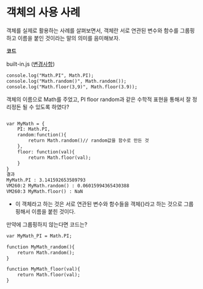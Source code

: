 # 객체의 사용 사례

객체를 실제로 활용하는 사례를 살펴보면서, 객체란 서로 연관된 변수와 함수를 그룹핑하고 이름을 붙인 것이라는 말의 의미를 음미해보자.

****코드****

built-in.js ([변경사항](https://github.com/codingeverybody/javascript-object_oriented_programming/commit/a7be7dc310e85a0e09e0fb8507517ec8f4ca26cf))

```html
console.log("Math.PI", Math.PI);
console.log("Math.random()", Math.random());
console.log("Math.floor(3,9)", Math.floor(3.9));
```

객체의 이름으로 Math를 주었고,  PI floor random과 같은 수학적 표현을 통해서 잘 정리정돈 될 수 있도록 하였다?  

```html

var MyMath = {
    PI: Math.PI, 
    random:function(){
        return Math.random()// random값을 함수로 만든 것
    },
    floor: function(val){
        return Math.floor(val);
    }
}
결과 
MyMath.PI : 3.141592653589793
VM260:2 MyMath.random() : 0.06015994365430388
VM260:3 MyMath.floor() : NaN
```

- 이 객체라고 하는 것은 서로 연관된 변수와 함수들을 객체{}라고 하는 것으로 그룹핑해서 이름을 붙힌 것이다.

만약에 그룹핑하지 않는다면 코드는? 

```html
var MyMath_PI = Math.PI;

function MyMath_random(){
    return Math.random();
}

function MyMath_floor(val){
    return Math.floor(val);
}
```